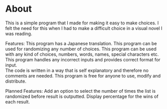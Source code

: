 <h1>About</h1>

This is a simple program that I made for making it easy to make choices.
I felt the need for this when I had to make a difficult choice in a visual novel I was reading.

Features:
	This program has a Japanese translation.
	This program can be used for randomizing any number of choices.
	This program can be used with any kind of choices, numbers, words, names, special characters etc.
	This program handles any incorrect inputs and provides correct format for input.		
	The code is written in a way that is self explanatory and therefore no comments are needed.
	This program is free for anyone to use, modify and distribute.

 Planned Features:
	Add an option to select the number of times the list is randomized before result is outputted.
	Display percentage for the wins of each result.
